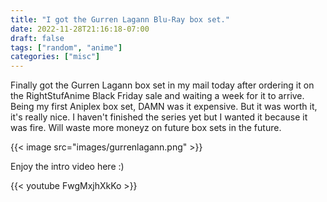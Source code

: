 ```yaml
---
title: "I got the Gurren Lagann Blu-Ray box set."
date: 2022-11-28T21:16:18-07:00
draft: false
tags: ["random", "anime"]
categories: ["misc"]
---
```


Finally got the Gurren Lagann box set in my mail today after ordering it on the RightStufAnime Black Friday sale and waiting a week for it to arrive. Being my first Aniplex box set, DAMN was it expensive. But it was worth it, it's really nice. I haven't finished the series yet but I wanted it because it was fire. Will waste more moneyz on future box sets in the future.

{{< image src="images/gurrenlagann.png" >}}

Enjoy the intro video here :)   

{{< youtube FwgMxjhXkKo >}}